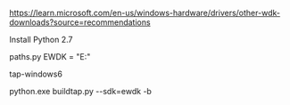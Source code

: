https://learn.microsoft.com/en-us/windows-hardware/drivers/other-wdk-downloads?source=recommendations


Install Python 2.7

paths.py
EWDK = "E:"

tap-windows6

python.exe buildtap.py --sdk=ewdk -b